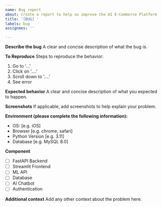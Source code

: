 ```yaml
---
name: Bug report
about: Create a report to help us improve the AI E-Commerce Platform
title: '[BUG] '
labels: bug
assignees: ''

---
```


**Describe the bug**
A clear and concise description of what the bug is.

**To Reproduce**
Steps to reproduce the behavior:
1. Go to '...'
2. Click on '....'
3. Scroll down to '....'
4. See error

**Expected behavior**
A clear and concise description of what you expected to happen.

**Screenshots**
If applicable, add screenshots to help explain your problem.

**Environment (please complete the following information):**
- OS: [e.g. iOS]
- Browser [e.g. chrome, safari]
- Python Version [e.g. 3.11]
- Database [e.g. MySQL 8.0]

**Component**
- [ ] FastAPI Backend
- [ ] Streamlit Frontend
- [ ] ML API
- [ ] Database
- [ ] AI Chatbot
- [ ] Authentication

**Additional context**
Add any other context about the problem here.